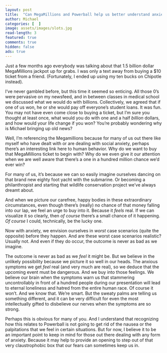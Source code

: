 ```yaml
---
layout: post
title:  "Can MegaMillions and Powerball help us better understand anxiety?"
author: Michael
categories: [  ]
image: assets/images/slots.jpg
read-length: 3
featured: true
comments: true
hidden: false
ads: true
---
```


Just a few months ago everybody was talking about that 1.5 billion dollar MegaMillions jackpot up for grabs. I was only a text away from buying a $10 ticket from a friend. (Fortunately, I ended up using my ten bucks on Chipotle instead). 

I’ve never gambled before, but this time it seemed so enticing. All those 0’s were pervasive on my newsfeed, and in between classes in medical school we discussed what we would do with billions. Collectively, we agreed that if one of us won, he or she would pay off everyone’s student loans.
It was fun. You may not have even come close to buying a ticket, but I’m sure you thought at least once, what would you do with one and a half *billion* dollars, and how would your life change if you won? 
You’re probably wondering why is Michael bringing up old news? 

<script async src="//pagead2.googlesyndication.com/pagead/js/adsbygoogle.js"></script>
<ins class="adsbygoogle"
     style="display:block; text-align:center;"
     data-ad-layout="in-article"
     data-ad-format="fluid"
     data-ad-client="ca-pub-2643102617846419"
     data-ad-slot="5404125293"></ins>
<script>
     (adsbygoogle = window.adsbygoogle || []).push({});
</script>

Well, I’m referencing the Megamillions because for many of us out there like myself who have dealt with or are dealing with social anxiety, perhaps there’s an interesting link here to human behavior.
Why do we want to buy that MegaMillions ticket to begin with? Why do we even give it our attention when we are well aware that there’s a one in a hundred million chance we’d ever win? 

For many of us, it’s because we can so easily imagine ourselves dancing on that brand new eighty foot yacht with the submarine. Or becoming a philanthropist and starting that wildlife conservation project we’ve always dreamt about. 

And when we picture our carefree, happy bodies in these extraordinary circumstances, even though there’s (really) no chance of that money falling into our lap, we feel an urge to buy into it. Because it *feels* real. If we can visualize it so clearly, then *of course* there’s a small chance of it happening. *Of course* I could, technically, be the lucky one. 

Now with anxiety, we envision ourselves in *worst* case scenarios (quite the opposite) before they happen. And are these worst case scenarios realistic? Usually not. And even if they do occur, the outcome is never as bad as we imagine. 

<script async src="//pagead2.googlesyndication.com/pagead/js/adsbygoogle.js"></script>
<ins class="adsbygoogle"
     style="display:block; text-align:center;"
     data-ad-layout="in-article"
     data-ad-format="fluid"
     data-ad-client="ca-pub-2643102617846419"
     data-ad-slot="5404125293"></ins>
<script>
     (adsbygoogle = window.adsbygoogle || []).push({});
</script>

The outcome is never as bad as we *feel* it might be. But we believe in the unlikely possibility because we picture it so well in our heads. The anxious symptoms we get *feel* real (and very much are real), so we deduce that the upcoming event must be dangerous. And we buy into those feelings. We believe our brain when the symptoms warn us that stammering uncontrollably in front of a hundred people during our presentation will lead to eternal loneliness and hatred from the entire human race. Of course it won’t. And we know that. We’re smart. But the sweaty palms are telling us something different, and it can be very difficult for even the most intellectually gifted to disbelieve our nerves when the symptoms are so strong. 

Perhaps this is obvious for many of you. And I understand that recognizing how this relates to Powerball is not going to get rid of the nausea or the palpitations that we feel in certain situations. But for now, I believe it to be an important point to keep in mind for those out there dealing with any form of anxiety. Because it may help to provide an opening to step out of that very claustrophobic box that our fears can sometimes keep us in.